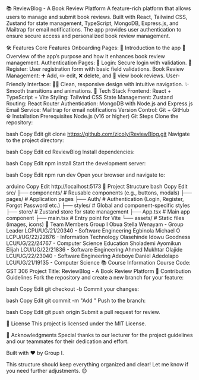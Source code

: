 📚 ReviewBlog - A Book Review Platform
A feature-rich platform that allows users to manage and submit book reviews. Built with React, Tailwind CSS, Zustand for state management, TypeScript, MongoDB, Express.js, and Mailtrap for email notifications. The app provides user authentication to ensure secure access and personalized book review management.

🛠️ Features
Core Features
Onboarding Pages:
📖 Introduction to the app
🚀 Overview of the app’s purpose and how it enhances book review management.
Authentication Pages:
🔐 Login: Secure login with validation.
📝 Register: User registration form with basic field validations.
Book Review Management:
➕ Add, ✏️ edit, ❌ delete, and 👀 view book reviews.
User-Friendly Interface:
🧑‍💻 Clean, responsive design with intuitive navigation.
✨ Smooth transitions and animations.
🧰 Tech Stack
Frontend: React + TypeScript + Vite
Styling: Tailwind CSS
State Management: Zustand
Routing: React Router
Authentication: MongoDB with Node.js and Express.js
Email Service: Mailtrap for email notifications
Version Control: Git + GitHub
⚙️ Installation
Prerequisites
Node.js (v16 or higher)
Git
Steps
Clone the repository:

bash
Copy
Edit
git clone https://github.com/zicoly/ReviewBlog.git
Navigate to the project directory:

bash
Copy
Edit
cd ReviewBlog
Install dependencies:

bash
Copy
Edit
npm install
Start the development server:

bash
Copy
Edit
npm run dev
Open your browser and navigate to:

arduino
Copy
Edit
http://localhost:5173
📂 Project Structure
bash
Copy
Edit
src/
├── components/      # Reusable components (e.g., buttons, modals)
├── pages/           # Application pages
├── Auth/            # Authentication (Login, Register, Forgot Password etc.)
├── styles/          # Global and component-specific styles
├── store/           # Zustand store for state management
├── App.tsx          # Main app component
├── main.tsx         # Entry point for Vite
└── assets/          # Static files (images, icons)
👥 Team Members
Group I
Obua Stella Wenayam - Group Leader
LCPU/UG/21/20340 - Software Engineering
Egbinola Michael O
LCPU/UG/22/22876 - Information Technology
Olasehinde Idowu Goodness
LCU/UG/22/24767 - Computer Science Education
Sholademi Ayomikun Elijah
LCU/UG/22/21836 - Software Engineering
Ahmed Mukhtar Olajide
LCU/UG/22/23040 - Software Engineering
Adeboye Daniel Adedolapo
LCU/UG/21/19135 - Computer Science
📚 Course Information
Course Code: GST 306
Project Title: ReviewBlog - A Book Review Platform
🤝 Contribution Guidelines
Fork the repository and create a new branch for your feature:

bash
Copy
Edit
git checkout -b <feature-name>
Commit your changes:

bash
Copy
Edit
git commit -m "Add <feature>"
Push to the branch:

bash
Copy
Edit
git push origin <feature-name>
Submit a pull request for review.

📝 License
This project is licensed under the MIT License.

🙏 Acknowledgments
Special thanks to our lecturer for the project guidelines and our teammates for their dedication and effort.

Built with ❤️ by Group I.

This structure should keep everything organized and clear! Let me know if you need further adjustments. 😊
